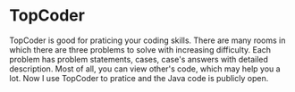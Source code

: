 TopCoder
========

TopCoder is good for praticing your coding skills. There are many rooms in which there are three problems to solve with increasing difficulty. Each problem has problem statements, cases, case's answers with detailed description. Most of all, you can view other's code, which may help you a lot.
Now I use TopCoder to pratice and the Java code is publicly open.
